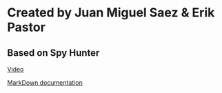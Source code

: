 # Created by Juan Miguel Saez & Erik Pastor

## Based on Spy Hunter
[Video](https://www.youtube.com/watch?v=mqz881sy8YQ)

[MarkDown documentation](https://joedicastro.com/pages/markdown.html)